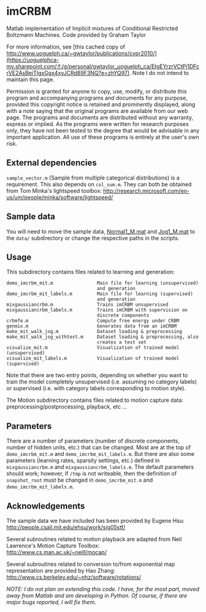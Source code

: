 # imCRBM

Matlab implementation of Implicit mixtures of Conditional Restricted Boltzmann Machines.
Code provided by Graham Taylor

For more information, see [this cached copy of http://www.uoguelph.ca/~gwtaylor/publications/cvpr2010/](https://uoguelphca-my.sharepoint.com/:f:/g/personal/gwtaylor_uoguelph_ca/EtgEYrzrVCtPj1DFcrVE2AsBeiTIgxGgx4xyJCRd89F3NQ?e=zhYQ97). Note I do not intend to maintain this page. 

Permission is granted for anyone to copy, use, modify, or distribute this
program and accompanying programs and documents for any purpose, provided
this copyright notice is retained and prominently displayed, along with
a note saying that the original programs are available from our
web page.
The programs and documents are distributed without any warranty, express or
implied.  As the programs were written for research purposes only, they have
not been tested to the degree that would be advisable in any important
application.  All use of these programs is entirely at the user's own risk.

## External dependencies

`sample_vector.m` (Sample from multiple categorical distributions) is a
requirement. This also depends on `col_sum.m`.
They can both be obtained from Tom Minka's lightspeed toolbox: 
     http://research.microsoft.com/en-us/um/people/minka/software/lightspeed/

## Sample data
You will need to move the sample data, [Normal1_M.mat](https://uoguelphca-my.sharepoint.com/:u:/r/personal/gwtaylor_uoguelph_ca/Documents/Sharing/publications/cvpr2010/data/Normal1_M.mat?csf=1&e=mpjv5C) and [Jog1_M.mat](https://uoguelphca-my.sharepoint.com/:u:/r/personal/gwtaylor_uoguelph_ca/Documents/Sharing/publications/cvpr2010/data/Jog1_M.mat?csf=1&e=ep0GO2) to
the `data/` subdirectory or change the respective paths in the scripts.

## Usage
This subdirectory contains files related to learning and generation:

```
demo_imcrbm_mit.m		         Main file for learning (unsupervised) 
                                 and generation
demo_imcrbm_mit_labels.m         Main file for learning (supervised)
                                 and generation
mixgaussiancrbm.m                Trains imCRBM unsupervised
mixgaussiancrbm_labels.m         Trains imCRBM with supervision on
                                 discrete components
crbmfe.m                         Compute free energy under CRBM
genmix.m                         Generates data from an imCRBM
make_mit_walk_jog.m              Dataset loading & preprocessing
make_mit_walk_jog_withtest.m     Dataset loading & preprocessing, also
                                 creates a test set
visualize_mit.m                  Visualization of trained model (unsupervised)
visualize_mit_labels.m           Visualization of trained model (supervised)
```

Note that there are two entry points, depending on whether you want to
train the model completely unsupervised (i.e. assuming no category
labels) or supervised (i.e. with category labels corresponding to
motion style). 

The Motion subdirectory contains files related to motion capture data: 
preprocessing/postprocessing, playback, etc ...

## Parameters
There are a number of parameters (number of discrete components,
number of hidden units, etc.) that can be changed. Most are at the
top of `demo_imcrbm_mit.m` and `demo_imcrbm_mit_labels.m`. But there
are also some parameters (learning rates, sparsity settings, etc.) 
defined in `mixgaussiancrbm.m` and `mixgaussiancrbm_labels.m`. 
The default parameters should work; however, if `/tmp` is not writeable, 
then the definition of `snapshot_root` must be changed in `demo_imcrbm_mit.m` 
and `demo_imcrbm_mit_labels.m`.

## Acknowledgements
The sample data we have included has been provided by Eugene Hsu:
http://people.csail.mit.edu/ehsu/work/sig05stf/

Several subroutines related to motion playback are adapted from Neil 
Lawrence's Motion Capture Toolbox:
http://www.cs.man.ac.uk/~neill/mocap/

Several subroutines related to conversion to/from exponential map
representation are provided by Hao Zhang:
http://www.cs.berkeley.edu/~nhz/software/rotations/

*NOTE: I do not plan on extending this code. I have, for the most part,
moved away from Matlab and am developing in Python. Of course, if
there are major bugs reported, I will fix them.*
